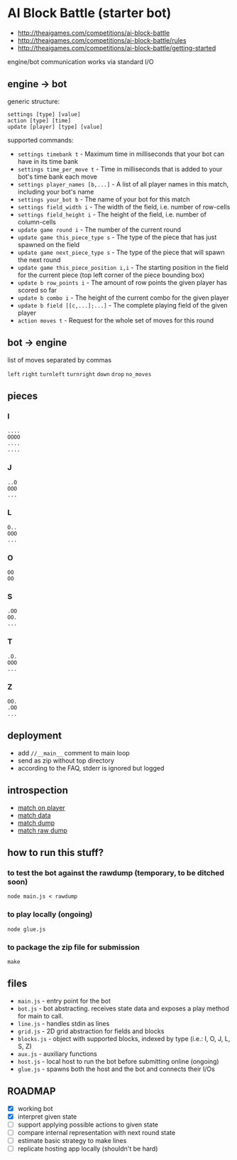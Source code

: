 # AI Block Battle (starter bot)

* <http://theaigames.com/competitions/ai-block-battle>
* <http://theaigames.com/competitions/ai-block-battle/rules>
* <http://theaigames.com/competitions/ai-block-battle/getting-started>


engine/bot communication works via standard I/O


## engine -> bot

generic structure:

`settings [type] [value]`  
`action [type] [time]`  
`update [player] [type] [value]`

supported commands:

* `settings timebank t` -	Maximum time in milliseconds that your bot can have in its time bank
* `settings time_per_move t` -	Time in milliseconds that is added to your bot's time bank each move
* `settings player_names [b,...]` -	A list of all player names in this match, including your bot's name
* `settings your_bot b` -	The name of your bot for this match
* `settings field_width i` -	The width of the field, i.e. number of row-cells
* `settings field_height i` -	The height of the field, i.e. number of column-cells
* `update game round i` -	The number of the current round
* `update game this_piece_type s` -	The type of the piece that has just spawned on the field
* `update game next_piece_type s` -	The type of the piece that will spawn the next round
* `update game this_piece_position i,i` -	The starting position in the field for the current piece (top left corner of the piece bounding box)
* `update b row_points i` -	The amount of row points the given player has scored so far
* `update b combo i` -	The height of the current combo for the given player
* `update b field [[c,...];...]` -	The complete playing field of the given player
* `action moves t` - Request for the whole set of moves for this round



## bot -> engine

list of moves separated by commas

`left`
`right`
`turnleft`
`turnright`
`down`
`drop`
`no_moves`


## pieces

### I

```
....
OOOO
....
....
```

### J

```
..O
OOO
...
```

### L


```
O..
OOO
...
```

### O

```
OO
OO
```

### S

```
.OO
OO.
...
```

### T

```
.O.
OOO
...
```

### Z

```
OO.
.OO
...
```

## deployment

* add `//__main__` comment to main loop
* send as zip without top directory
* according to the FAQ, stderr is ignored but logged


## introspection

* [match on player](http://theaigames.com/competitions/ai-block-battle/games/55b6d0801c687b361d5ba3ff)
* [match data](http://theaigames.com/competitions/ai-block-battle/games/55b6d0801c687b361d5ba3ff/data)
* [match dump](http://theaigames.com/competitions/ai-block-battle/games/55b6d0801c687b361d5ba3ff/dump)
* [match raw dump](http://theaigames.com/competitions/ai-block-battle/games/55b6d0801c687b361d5ba3ff/rawdump)



## how to run this stuff?

### to test the bot against the rawdump (temporary, to be ditched soon)

    node main.js < rawdump
    
    
### to play locally (ongoing)

    node glue.js


### to package the zip file for submission

    make



## files

* `main.js`   - entry point for the bot
* `bot.js`    - bot abstracting. receives state data and exposes a play method for main to call.
* `line.js`   - handles stdin as lines
* `grid.js`   - 2D grid abstraction for fields and blocks
* `blocks.js` - object with supported blocks, indexed by type (i.e.: I, O, J, L, S, Z)
* `aux.js`    - auxiliary functions
* `host.js`   - local host to run the bot before submitting online (ongoing)
* `glue.js`   - spawns both the host and the bot and connects their I/Os



## ROADMAP

* [x] working bot
* [x] interpret given state
* [ ] support applying possible actions to given state
* [ ] compare internal representation with next round state
* [ ] estimate basic strategy to make lines
* [ ] replicate hosting app locally (shouldn't be hard)
